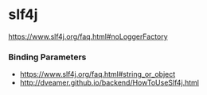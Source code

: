 # slf4j

https://www.slf4j.org/faq.html#noLoggerFactory


### Binding Parameters

- https://www.slf4j.org/faq.html#string_or_object
- http://dveamer.github.io/backend/HowToUseSlf4j.html